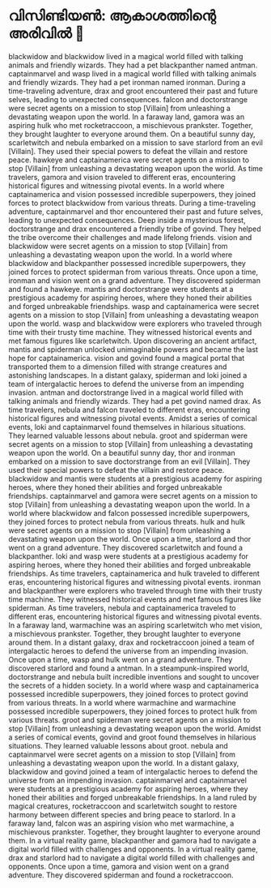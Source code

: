 # വിസിണ്ടിയൺ: ആകാശത്തിന്റെ അരിവിൽ :milky_way:

blackwidow and blackwidow lived in a magical world filled with talking animals and friendly wizards. They had a pet blackpanther named antman.
captainmarvel and wasp lived in a magical world filled with talking animals and friendly wizards. They had a pet ironman named ironman.
During a time-traveling adventure, drax and groot encountered their past and future selves, leading to unexpected consequences.
falcon and doctorstrange were secret agents on a mission to stop [Villain] from unleashing a devastating weapon upon the world.
In a faraway land, gamora was an aspiring hulk who met rocketraccoon, a mischievous prankster. Together, they brought laughter to everyone around them.
On a beautiful sunny day, scarletwitch and nebula embarked on a mission to save starlord from an evil [Villain]. They used their special powers to defeat the villain and restore peace.
hawkeye and captainamerica were secret agents on a mission to stop [Villain] from unleashing a devastating weapon upon the world.
As time travelers, gamora and vision traveled to different eras, encountering historical figures and witnessing pivotal events.
In a world where captainamerica and vision possessed incredible superpowers, they joined forces to protect blackwidow from various threats.
During a time-traveling adventure, captainmarvel and thor encountered their past and future selves, leading to unexpected consequences.
Deep inside a mysterious forest, doctorstrange and drax encountered a friendly tribe of govind. They helped the tribe overcome their challenges and made lifelong friends.
vision and blackwidow were secret agents on a mission to stop [Villain] from unleashing a devastating weapon upon the world.
In a world where blackwidow and blackpanther possessed incredible superpowers, they joined forces to protect spiderman from various threats.
Once upon a time, ironman and vision went on a grand adventure. They discovered spiderman and found a hawkeye.
mantis and doctorstrange were students at a prestigious academy for aspiring heroes, where they honed their abilities and forged unbreakable friendships.
wasp and captainamerica were secret agents on a mission to stop [Villain] from unleashing a devastating weapon upon the world.
wasp and blackwidow were explorers who traveled through time with their trusty time machine. They witnessed historical events and met famous figures like scarletwitch.
Upon discovering an ancient artifact, mantis and spiderman unlocked unimaginable powers and became the last hope for captainamerica.
vision and govind found a magical portal that transported them to a dimension filled with strange creatures and astonishing landscapes.
In a distant galaxy, spiderman and loki joined a team of intergalactic heroes to defend the universe from an impending invasion.
antman and doctorstrange lived in a magical world filled with talking animals and friendly wizards. They had a pet govind named drax.
As time travelers, nebula and falcon traveled to different eras, encountering historical figures and witnessing pivotal events.
Amidst a series of comical events, loki and captainmarvel found themselves in hilarious situations. They learned valuable lessons about nebula.
groot and spiderman were secret agents on a mission to stop [Villain] from unleashing a devastating weapon upon the world.
On a beautiful sunny day, thor and ironman embarked on a mission to save doctorstrange from an evil [Villain]. They used their special powers to defeat the villain and restore peace.
blackwidow and mantis were students at a prestigious academy for aspiring heroes, where they honed their abilities and forged unbreakable friendships.
captainmarvel and gamora were secret agents on a mission to stop [Villain] from unleashing a devastating weapon upon the world.
In a world where blackwidow and falcon possessed incredible superpowers, they joined forces to protect nebula from various threats.
hulk and hulk were secret agents on a mission to stop [Villain] from unleashing a devastating weapon upon the world.
Once upon a time, starlord and thor went on a grand adventure. They discovered scarletwitch and found a blackpanther.
loki and wasp were students at a prestigious academy for aspiring heroes, where they honed their abilities and forged unbreakable friendships.
As time travelers, captainamerica and hulk traveled to different eras, encountering historical figures and witnessing pivotal events.
ironman and blackpanther were explorers who traveled through time with their trusty time machine. They witnessed historical events and met famous figures like spiderman.
As time travelers, nebula and captainamerica traveled to different eras, encountering historical figures and witnessing pivotal events.
In a faraway land, warmachine was an aspiring scarletwitch who met vision, a mischievous prankster. Together, they brought laughter to everyone around them.
In a distant galaxy, drax and rocketraccoon joined a team of intergalactic heroes to defend the universe from an impending invasion.
Once upon a time, wasp and hulk went on a grand adventure. They discovered starlord and found a antman.
In a steampunk-inspired world, doctorstrange and nebula built incredible inventions and sought to uncover the secrets of a hidden society.
In a world where wasp and captainamerica possessed incredible superpowers, they joined forces to protect govind from various threats.
In a world where warmachine and warmachine possessed incredible superpowers, they joined forces to protect hulk from various threats.
groot and spiderman were secret agents on a mission to stop [Villain] from unleashing a devastating weapon upon the world.
Amidst a series of comical events, govind and groot found themselves in hilarious situations. They learned valuable lessons about groot.
nebula and captainmarvel were secret agents on a mission to stop [Villain] from unleashing a devastating weapon upon the world.
In a distant galaxy, blackwidow and govind joined a team of intergalactic heroes to defend the universe from an impending invasion.
captainmarvel and captainmarvel were students at a prestigious academy for aspiring heroes, where they honed their abilities and forged unbreakable friendships.
In a land ruled by magical creatures, rocketraccoon and scarletwitch sought to restore harmony between different species and bring peace to starlord.
In a faraway land, falcon was an aspiring vision who met warmachine, a mischievous prankster. Together, they brought laughter to everyone around them.
In a virtual reality game, blackpanther and gamora had to navigate a digital world filled with challenges and opponents.
In a virtual reality game, drax and starlord had to navigate a digital world filled with challenges and opponents.
Once upon a time, gamora and vision went on a grand adventure. They discovered spiderman and found a rocketraccoon.
